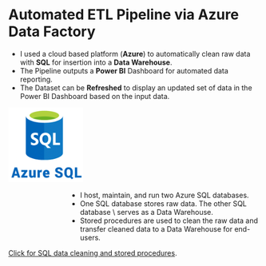 # Automated ETL Pipeline via Azure Data Factory
- I used a cloud based platform (**Azure**) to automatically clean raw data with **SQL** for insertion into a **Data Warehouse**. 
- The Pipeline outputs a **Power BI** Dashboard for automated data reporting.
- The Dataset can be **Refreshed** to display an updated set of data in the Power BI Dashboard based on the input data.



<!--START_SECTION:bootstrap-styling-->
<div>
  <img src="https://github.com/willmino/Azure_Data_Factory_ETL_Pipeline/blob/main/Files/Images/SQL.png" alt="Image" width="150" height="150">
    <ul style="list-style-type: disc; margin-left: 120px;">
    <li>I host, maintain, and run two Azure SQL databases.</li>
    <li>One SQL database stores raw data. The other SQL database \ serves as a Data Warehouse.</li>
    <li> Stored procedures are used to clean the raw data and transfer cleaned data to a Data Warehouse for end-users.</li>
  </ul>
</div>

  [Click for SQL data cleaning and stored procedures](https://github.com/willmino/Azure_Data_Factory_ETL_Pipeline/tree/main/Files/SQL).

